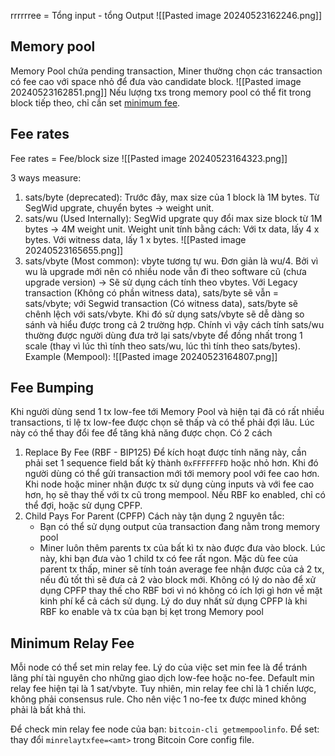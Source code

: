 rrrrrree = Tổng input - tổng Output
![[Pasted image 20240523162246.png]]

## Memory pool
Memory Pool chứa pending transaction, Miner thường chọn các transaction có fee cao với space nhỏ để đưa vào candidate block.
![[Pasted image 20240523162851.png]]
Nếu lượng txs trong memory pool có thể fit trong block tiếp theo, chỉ cần set [minimum fee](https://learnmeabitcoin.com/technical/transaction/fee/#minimum-relay-fee).

## Fee rates
Fee rates = Fee/block size
![[Pasted image 20240523164323.png]]

3 ways measure:
1. sats/byte (deprecated): Trước đây, max size của 1 block là 1M bytes. Từ SegWid upgrate, chuyển bytes -> weight unit.
2. sats/wu (Used Internally): SegWid upgrate quy đổi max size block từ 1M bytes -> 4M weight unit. Weight unit tính bằng cách: Với tx data, lấy 4 x bytes. Với witness data, lấy 1 x bytes.
![[Pasted image 20240523165655.png]]
3. sats/vbyte (Most common): vbyte tương tự wu. Đơn giản là wu/4. Bởi vì wu là upgrade mới nên có nhiều node vẫn đi theo software cũ (chưa upgrade version) -> Sẽ sử dụng cách tính theo vbytes. Với Legacy transaction (Không có phần witness data), sats/byte sẽ vẫn = sats/vbyte; với Segwid transaction (Có witness data), sats/byte sẽ chênh lệch với sats/vbyte. Khi đó sử dụng sats/vbyte sẽ dễ dàng so sánh và hiểu được trong cả 2 trường hợp. Chính vì vậy cách tính sats/wu thường được người dùng đưa trở lại sats/vbyte để đồng nhất trong 1 scale (thay vì lúc thì tính theo sats/wu, lúc thì tính theo sats/bytes).
Example (Mempool):
![[Pasted image 20240523164807.png]]

## Fee Bumping
Khi người dùng send 1 tx low-fee tới Memory Pool và hiện tại đã có rất nhiều transactions, tỉ lệ tx low-fee được chọn sẽ thấp và có thể phải đợi lâu. Lúc này có thể thay đổi fee để tăng khả năng được chọn. Có 2 cách
1. Replace By Fee (RBF - BIP125)
	Để kích hoạt được tính năng này, cần phải set 1 sequence field bất kỳ thành `0xFFFFFFFD` hoặc nhỏ hơn. Khi đó người dùng có thể gửi transaction mới tới memory pool với fee cao hơn. Khi node hoặc miner nhận được tx sử dụng cùng inputs và với fee cao hơn, họ sẽ thay thế với tx cũ trong mempool. Nếu RBF ko enabled, chỉ có thể đợi, hoặc sử dụng CPFP.
2. Child Pays For Parent (CPFP)
	Cách này tận dụng 2 nguyên tắc:
	- Bạn có thể sử dụng output của transaction đang nằm trong memory pool
	- Miner luôn thêm parents tx của bất kì tx nào được đưa vào block.
	Lúc này, khi bạn đưa vào 1 child tx có fee rất ngon. Mặc dù fee của parent tx thấp, miner sẽ tính toán average fee nhận được của cả 2 tx, nếu đủ tốt thì sẽ đưa cả 2 vào block mới.
	Không có lý do nào để xử dụng CPFP thay thế cho RBF bơi vì nó không có ích lợi gì hơn về mặt kinh phí kể cả cách sử dụng. Lý do duy nhất sử dụng CPFP là khi RBF ko enable và tx của bạn bị kẹt trong Memory pool

## Minimum Relay Fee
Mỗi node có thể set min relay fee. Lý do của việc set min fee là để tránh lãng phí tài nguyên cho những giao dịch low-fee hoặc no-fee. Default min relay fee hiện tại là 1 sat/vbyte.
Tuy nhiên, min relay fee chỉ là 1 chiến lược, không phải consensus rule. Cho nên việc 1 no-fee tx được mined không phải là bất khả thi.

Để check min relay fee node của bạn: `bitcoin-cli getmempoolinfo`.
Để set: thay đổi `minrelaytxfee=<amt>` trong Bitcoin Core config file.

